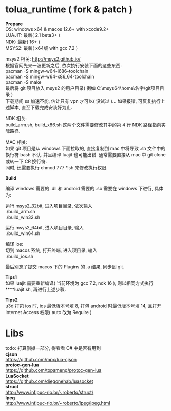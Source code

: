 # tolua_runtime ( fork & patch )
**Prepare**<br>
OS: windows x64 & macos 12.6+ with xcode9.2+<br>
LUAJIT: 最新( 2.1 beta3+ )<br>
NDK: 最新( 16+ )<br>
MSYS2: 最新( x64版 with gcc 7.2 )<br>

msys2 相关: http://msys2.github.io/<br>
根据官网先来一波更新之后, 依次执行安装下面的这些东西: <br>
pacman -S mingw-w64-i686-toolchain<br>
pacman -S mingw-w64-x86_64-toolchain<br>
pacman -S make<br>
最后将 git 项目放入 msys2 的用户目录( 例如 C:\msys64\home\名字\git项目目录 )<br>
下载期间 ss 加速不能, 估计只有 vpn 才可以( 没试过 )... 如果报错, 可反复执行上述脚本, 直至下载完成安装好为止. <br>

NDK 相关: <br>
build_arm.sh, build_x86.sh 这两个文件需要修改其中的第 4 行 NDK 路径指向实际路径.<br>

MAC 相关: <br>
如果 git 项目是从 windows 下面拉取的, 直接复制到 mac 中将导致 .sh 文件中的换行符 bash 不认. 并且编译 luajit 也可能出错. 通常需要直接从 mac 中 git clone 或转一下 CR 换行符.<br>
同时, 还需要执行 chmod 777 *.sh 来修改执行权限.<br>

**Build**<br>

编译 windows 需要的 .dll 和 android 需要的 .so 需要在 windows 下进行, 具体为:<br>

运行 msys2_32bit, 进入项目目录, 依次输入<br>
./build_arm.sh<br>
./build_win32.sh<br>

运行 msys2_64bit, 进入项目目录, 输入<br>
./build_win64.sh<br>

编译 ios:<br>
切到 macos 系统, 打开终端, 进入项目录, 输入<br>
./build_ios.sh<br>

最后别忘了提交 macos 下的 Plugins 的 .a 结果, 同步到 git. <br>

**Tips1**<br>
如果 luajit 需要重新编译( 当前环境为 gcc 7.2, ndk 16 ), 则以相同方式执行 ****luajit.sh, 再进行上述步骤.

**Tips2**<br>
u3d 打包 ios 时, ios 最低版本号填 8,  打包 android 时最低版本号填 14, 且打开 Internet Access 权限( auto 改为 Require )

# Libs
todo: 打算删掉一部分, 得看看 C# 中是否有用到<br>
**cjson**<br>
https://github.com/mpx/lua-cjson<br>
**protoc-gen-lua**<br>
https://github.com/topameng/protoc-gen-lua<br>
**LuaSocket** <br>
https://github.com/diegonehab/luasocket<br>
**struct**<br>
http://www.inf.puc-rio.br/~roberto/struct/<br>
**lpeg**<br>
http://www.inf.puc-rio.br/~roberto/lpeg/lpeg.html
